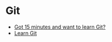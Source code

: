 # Git

* [Got 15 minutes and want to learn Git?](https://try.github.io/levels/1/challenges/1)
* [Learn Git](https://www.codecademy.com/fr/learn/learn-git)

